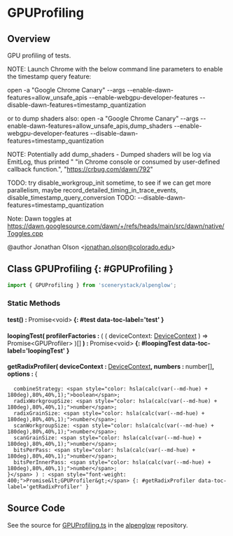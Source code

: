 # GPUProfiling

## Overview

GPU profiling of tests.

NOTE: Launch Chrome with the below command line parameters to enable the timestamp query feature:

open -a "Google Chrome Canary" --args --enable-dawn-features=allow_unsafe_apis --enable-webgpu-developer-features --disable-dawn-features=timestamp_quantization

or to dump shaders also:
open -a "Google Chrome Canary" --args --enable-dawn-features=allow_unsafe_apis,dump_shaders --enable-webgpu-developer-features --disable-dawn-features=timestamp_quantization

NOTE: Potentially add dump_shaders - Dumped shaders will be log via EmitLog, thus printed "
      "in Chrome console or consumed by user-defined callback function.",
      "https://crbug.com/dawn/792"

TODO: try disable_workgroup_init sometime, to see if we can get more parallelism, maybe record_detailed_timing_in_trace_events, disable_timestamp_query_conversion
TODO: --disable-dawn-features=timestamp_quantization

Note: Dawn toggles at https://dawn.googlesource.com/dawn/+/refs/heads/main/src/dawn/native/Toggles.cpp

@author Jonathan Olson &lt;jonathan.olson@colorado.edu&gt;

## Class GPUProfiling {: #GPUProfiling }


```js
import { GPUProfiling } from 'scenerystack/alpenglow';
```
### Static Methods

#### test() : <span style="font-weight: 400;">Promise&lt;<span style="color: hsla(calc(var(--md-hue) + 180deg),80%,40%,1);">void</span>&gt;</span> {: #test data-toc-label='test' }

#### loopingTest( profilerFactories : <span style="font-weight: 400;">( ( deviceContext: [DeviceContext](../alpenglow/DeviceContext.md) ) =&gt; Promise&lt;GPUProfiler&gt; )[]</span> ) : <span style="font-weight: 400;">Promise&lt;<span style="color: hsla(calc(var(--md-hue) + 180deg),80%,40%,1);">void</span>&gt;</span> {: #loopingTest data-toc-label='loopingTest' }

#### getRadixProfiler( deviceContext : <span style="font-weight: 400;">[DeviceContext](../alpenglow/DeviceContext.md)</span>, numbers : <span style="font-weight: 400;"><span style="color: hsla(calc(var(--md-hue) + 180deg),80%,40%,1);">number</span>[]</span>, options : <span style="font-weight: 400;">{
      combineStrategy: <span style="color: hsla(calc(var(--md-hue) + 180deg),80%,40%,1);">boolean</span>;
      radixWorkgroupSize: <span style="color: hsla(calc(var(--md-hue) + 180deg),80%,40%,1);">number</span>;
      radixGrainSize: <span style="color: hsla(calc(var(--md-hue) + 180deg),80%,40%,1);">number</span>;
      scanWorkgroupSize: <span style="color: hsla(calc(var(--md-hue) + 180deg),80%,40%,1);">number</span>;
      scanGrainSize: <span style="color: hsla(calc(var(--md-hue) + 180deg),80%,40%,1);">number</span>;
      bitsPerPass: <span style="color: hsla(calc(var(--md-hue) + 180deg),80%,40%,1);">number</span>;
      bitsPerInnerPass: <span style="color: hsla(calc(var(--md-hue) + 180deg),80%,40%,1);">number</span>;
    }</span> ) : <span style="font-weight: 400;">Promise&lt;GPUProfiler&gt;</span> {: #getRadixProfiler data-toc-label='getRadixProfiler' }



## Source Code

See the source for [GPUProfiling.ts](https://github.com/phetsims/alpenglow/blob/main/js/webgpu/GPUProfiling.ts) in the [alpenglow](https://github.com/phetsims/alpenglow) repository.
